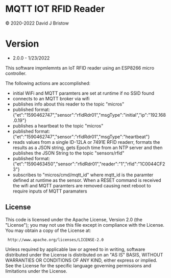 # MQTT IOT RFID Reader
&copy; 2020-2022 David J Bristow

# Version
* 2.0.0 - 1/23/2022

This software impmlemnts an IoT RFID reader using an ESP8266 micro controller.


The following actions are accomplished:
 - initial WiFi and MQTT paramters are set at runtime if no SSID found
 - connects to an MQTT broker via wifi
 - publishes info about this reader to the topic "micros"
 - published format: {"et":"1590462747","sensor":"rfidRdr01","msgType":"initial","ip":"192.168.0.19"}
 - publishes a heartbeat to the topic "micros"
 - published format: {"et":"1590462747","sensor":"rfidRdr01","msgType":"heartbeat"}
 - reads values from a single ID-12LA or 7491E RFID readerr, formats the results as a JSON string, 
   gets Epoch time from an NTP server and then publishes the JSON String to the topic "sensors/rfid"
 - published format: {"et":"1590463450","sensor":"rfidRdr01","reader":"1","rfid":"1C0044CF23"}
 - subscribes to "micros/cmd/mqtt_id" where mqtt_id is the paramter defined at runtime as the sensor. 
   When a RESET command is received the wifi and MQTT paramters are removed causing next reboot to 
   require inputs of MQTT paramaters

## License

   This code  is licensed under the Apache License, Version 2.0 (the "License");
   you may not use this file except in compliance with the License.
   You may obtain a copy of the License at:

     http://www.apache.org/licenses/LICENSE-2.0

   Unless required by applicable law or agreed to in writing, software distributed under the License
   is distributed on an "AS IS" BASIS, WITHOUT WARRANTIES OR CONDITIONS OF ANY KIND, either express
   or implied. See the License for the specific language governing permissions and limitations under
   the License.
